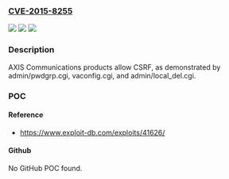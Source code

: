 ### [CVE-2015-8255](https://cve.mitre.org/cgi-bin/cvename.cgi?name=CVE-2015-8255)
![](https://img.shields.io/static/v1?label=Product&message=AXIS%20Communications%20products&color=blue)
![](https://img.shields.io/static/v1?label=Version&message=n%2Fa&color=blue)
![](https://img.shields.io/static/v1?label=Vulnerability&message=CSRF&color=brighgreen)

### Description

AXIS Communications products allow CSRF, as demonstrated by admin/pwdgrp.cgi, vaconfig.cgi, and admin/local_del.cgi.

### POC

#### Reference
- https://www.exploit-db.com/exploits/41626/

#### Github
No GitHub POC found.

